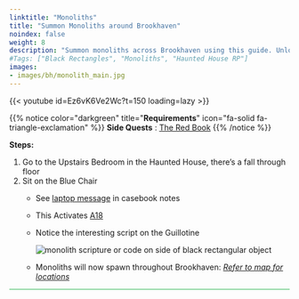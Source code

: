 ```yaml
---
linktitle: "Monoliths"
title: "Summon Monoliths around Brookhaven"
noindex: false
weight: 8
description: "Summon monoliths across Brookhaven using this guide. Unlock the secrets of the Haunted House RP and hidden codes."
#Tags: ["Black Rectangles", "Monoliths", "Haunted House RP"]
images: 
- images/bh/monolith_main.jpg
---
```


{{< youtube id=Ez6vK6Ve2Wc?t=150 loading=lazy >}}

{{% notice color="darkgreen" title="**Requirements**" icon="fa-solid fa-triangle-exclamation"  %}}
**Side Quests** : [The Red Book](/lore/special_tools/the_red_book)
{{% /notice %}}


**Steps:**


1. Go to the Upstairs Bedroom in the Haunted House, there’s a fall through floor 
1. Sit on the Blue Chair
	- See [laptop message](casebook/computer/agency/#circle-the-monoliths) in casebook notes 
	- This Activates [A18](/casebook/light_panel#a18)
	- Notice the interesting script on the Guillotine
	
		![monolith scripture or code on side of black rectangular object](/images/bh/monolith_scripture.jpg)
	- Monoliths will now spawn throughout Brookhaven: [*Refer to map for locations*](/map/monoliths)



<hr style="background-color: #28b44c" size=8>
